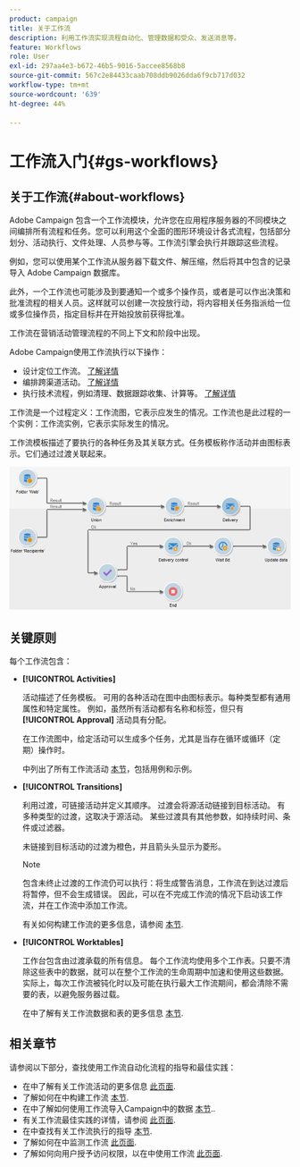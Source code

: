 ```yaml
---
product: campaign
title: 关于工作流
description: 利用工作流实现流程自动化、管理数据和受众、发送消息等。
feature: Workflows
role: User
exl-id: 297aa4e3-b672-46b5-9016-5accee8568b8
source-git-commit: 567c2e84433caab708ddb9026dda6f9cb717d032
workflow-type: tm+mt
source-wordcount: '639'
ht-degree: 44%

---
```


# 工作流入门{#gs-workflows}

## 关于工作流{#about-workflows}

Adobe Campaign 包含一个工作流模块，允许您在应用程序服务器的不同模块之间编排所有流程和任务。您可以利用这个全面的图形环境设计各式流程，包括部分划分、活动执行、文件处理、人员参与等。工作流引擎会执行并跟踪这些流程。

例如，您可以使用某个工作流从服务器下载文件、解压缩，然后将其中包含的记录导入 Adobe Campaign 数据库。

此外，一个工作流也可能涉及到要通知一个或多个操作员，或者是可以作出决策和批准流程的相关人员。这样就可以创建一次投放行动，将内容相关任务指派给一位或多位操作员，指定目标并在开始投放前获得批准。

工作流在营销活动管理流程的不同上下文和阶段中出现。

Adobe Campaign使用工作流执行以下操作：

* 设计定位工作流。 [了解详情](#targeting-workflows)
* 编排跨渠道活动。 [了解详情](#campaign-workflows)
* 执行技术流程，例如清理、数据跟踪收集、计算等。 [了解详情](#technical-workflows)

工作流是一个过程定义：工作流图，它表示应发生的情况。工作流也是此过程的一个实例：工作流实例，它表示实际发生的情况。

工作流模板描述了要执行的各种任务及其关联方式。任务模板称作活动并由图标表示。它们通过过渡关联起来。

![](assets/example1.png)

## 关键原则

每个工作流包含：

* **[!UICONTROL Activities]**

  活动描述了任务模板。 可用的各种活动在图中由图标表示。每种类型都有通用属性和特定属性。 例如，虽然所有活动都有名称和标签，但只有 **[!UICONTROL Approval]** 活动具有分配。

  在工作流图中，给定活动可以生成多个任务，尤其是当存在循环或循环（定期）操作时。

  中列出了所有工作流活动 [本节](activities.md)，包括用例和示例。

* **[!UICONTROL Transitions]**

  利用过渡，可链接活动并定义其顺序。 过渡会将源活动链接到目标活动。 有多种类型的过渡，这取决于源活动。 某些过渡具有其他参数，如持续时间、条件或过滤器。

  未链接到目标活动的过渡为橙色，并且箭头头显示为菱形。

  >[!NOTE]
  >
  >包含未终止过渡的工作流仍可以执行：将生成警告消息，工作流在到达过渡后将暂停，但不会生成错误。 因此，可以在不完成工作流的情况下启动该工作流，并在工作流中添加工作流。

  有关如何构建工作流的更多信息，请参阅 [本节](build-a-workflow.md).

* **[!UICONTROL Worktables]**

  工作台包含由过渡承载的所有信息。 每个工作流均使用多个工作表。只要不清除这些表中的数据，就可以在整个工作流的生命周期中加速和使用这些数据。 实际上，每次工作流被钝化时以及可能在执行最大工作流期间，都会清除不需要的表，以避免服务器过载。

  在中了解有关工作流数据和表的更多信息 [本节](use-workflow-data.md).

## 相关章节

请参阅以下部分，查找使用工作流自动化流程的指导和最佳实践：

* 在中了解有关工作流活动的更多信息 [此页面](use-workflow-data.md).
* 了解如何在中构建工作流 [本节](build-a-workflow.md).
* 在中了解如何使用工作流导入Campaign中的数据 [本节](campaign-workflows.md)..
* 有关工作流最佳实践的详情，请参阅 [此页面](workflow-best-practices.md).
* 在中查找有关工作流执行的指导 [本节](start-a-workflow.md).
* 了解如何在中监测工作流 [此页面](monitor-workflow-execution.md).
* 了解如何向用户授予访问权限，以在中使用工作流 [此页面](managing-rights.md).
